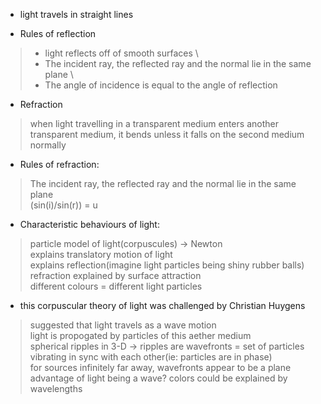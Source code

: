 - light travels in straight lines

- Rules of reflection 
> - light reflects off of smooth surfaces \
> - The incident ray, the reflected ray and the normal lie in the same plane \
> - The angle of incidence is equal to the angle of reflection

- Refraction
> when light travelling in a transparent medium enters another transparent medium, it bends unless it falls on the second medium normally

- Rules of refraction: 
> The incident ray, the reflected ray and the normal lie in the same plane\
> (sin(i)/sin(r)) = u

- Characteristic behaviours of light: 
> particle model of light(corpuscules) -> Newton \
> explains translatory motion of light \
> explains reflection(imagine light particles being shiny rubber balls) \
> refraction explained by surface attraction \
> different colours = different light particles

- this corpuscular theory of light was challenged by Christian Huygens 
> suggested that light travels as a wave motion \
> light is propogated by particles of this aether medium \
> spherical ripples in 3-D -> ripples are wavefronts = set of particles vibrating in sync with each other(ie: particles are in phase) \
> for sources infinitely far away, wavefronts appear to be a plane \
> advantage of light being a wave? colors could be explained by wavelengths
